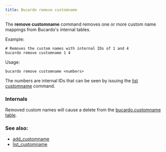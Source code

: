 ```yaml
---
title: Bucardo remove customname
---
```


The **remove customname** command removes one or more custom name mappings from Bucardo's internal tables.

Example:

    # Removes the custom names with internal IDs of 1 and 4
    bucardo remove customname 1 4


Usage:

    bucardo remove customname <numbers>

The numbers are internal IDs that can be seen by issuing the [list customname](/bucardo/list_customname "wikilink") command.

### Internals

Removed custom names will cause a delete from the [bucardo.customname table](/bucardo.customname_table "wikilink").

### See also:

-   [add_customname](/Bucardo/add_customname "wikilink")
-   [list_customname](/Bucardo/list_customname "wikilink")
